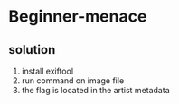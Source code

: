 # Beginner-menace

## solution 
1. install exiftool
2. run command on image file 
3. the flag is located in the artist metadata 
